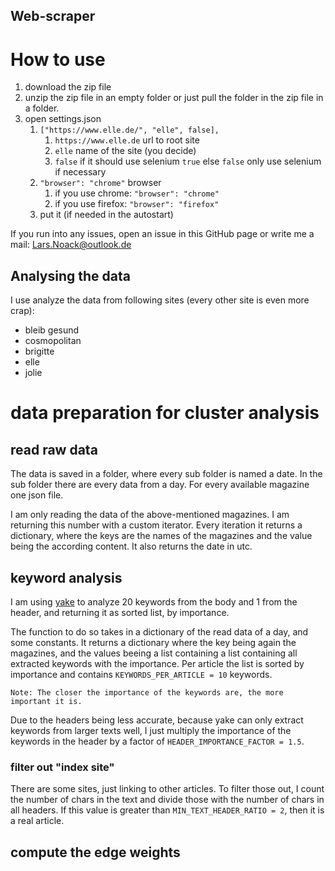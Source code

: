 Web-scraper
---

# How to use

1. download the zip file
2. unzip the zip file in an empty folder or just pull the folder in the zip file in a folder.
3. open settings.json
   1. ``["https://www.elle.de/", "elle", false],``
      1. ``https://www.elle.de`` url to root site
      2. ``elle`` name of the site (you decide)
      3. ``false`` if it should use selenium ``true`` else ``false`` only use selenium if necessary
   2. ``"browser": "chrome"`` browser
      1. if you use chrome: ``"browser": "chrome"``
      2. if you use firefox: ``"browser": "firefox"``
   3. put it (if needed in the autostart)

If you run into any issues, open an issue in this GitHub page or write me a mail: Lars.Noack@outlook.de

Analysing the data
---

I use analyze the data from following sites (every other site is even more crap):
- bleib gesund
- cosmopolitan
- brigitte
- elle
- jolie

# data preparation for cluster analysis

## read raw data

The data is saved in a folder, where every sub folder is named a date. In the sub folder there are every data from a day. For every available magazine one json file.

I am only reading the data of the above-mentioned magazines. I am returning this number with a custom iterator. Every iteration it returns a dictionary, where the keys are the names of the magazines and the value being the according content. It also returns the date in utc.

## keyword analysis

I am using [yake](https://pypi.org/project/yake/) to analyze 20 keywords from the body and 1 from the header, and returning it as sorted list, by importance.

The function to do so takes in a dictionary of the read data of a day, and some constants. It returns a dictionary where the key being again the magazines, and the values beeing a list containing a list containing all extracted keywords with the importance. Per article the list is sorted by importance and contains `KEYWORDS_PER_ARTICLE = 10` keywords.

``Note: The closer the importance of the keywords are, the more important it is.``

Due to the headers being less accurate, because yake can only extract keywords from larger texts well, I just multiply the importance of the keywords in the header by a factor of `HEADER_IMPORTANCE_FACTOR = 1.5`.

### filter out "index site"

There are some sites, just linking to other articles. To filter those out, I count the number of chars in the text and divide those with the number of chars in all headers. If this value is greater than `MIN_TEXT_HEADER_RATIO = 2`, then it is a real article.

## compute the edge weights

